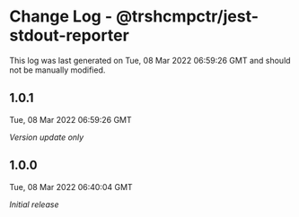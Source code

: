 # Change Log - @trshcmpctr/jest-stdout-reporter

This log was last generated on Tue, 08 Mar 2022 06:59:26 GMT and should not be manually modified.

## 1.0.1
Tue, 08 Mar 2022 06:59:26 GMT

_Version update only_

## 1.0.0
Tue, 08 Mar 2022 06:40:04 GMT

_Initial release_

